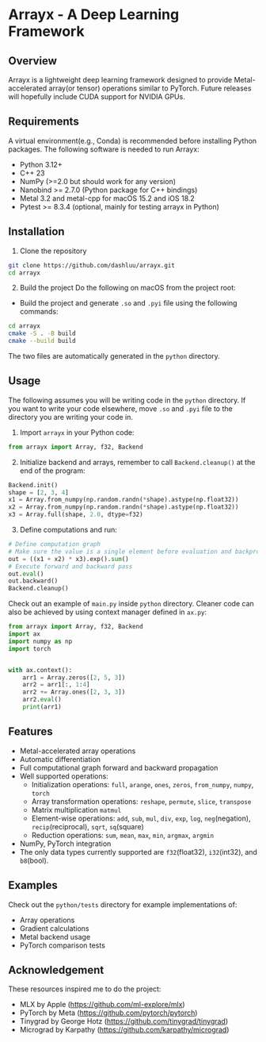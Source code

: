 # Arrayx - A Deep Learning Framework

## Overview
Arrayx is a lightweight deep learning framework designed to provide Metal-accelerated array(or tensor) operations similar to PyTorch. Future releases will hopefully include CUDA support for NVIDIA GPUs.

## Requirements
A virtual environment(e.g., Conda) is recommended before installing Python packages. The following software is needed to run Arrayx:
- Python 3.12+
- C++ 23
- NumPy (>=2.0 but should work for any version)
- Nanobind >= 2.7.0 (Python package for C++ bindings)
- Metal 3.2 and metal-cpp for macOS 15.2 and iOS 18.2
- Pytest >= 8.3.4 (optional, mainly for testing arrayx in Python)

## Installation
1. Clone the repository
```bash
git clone https://github.com/dashluu/arrayx.git
cd arrayx
```

2. Build the project
Do the following on macOS from the project root:
* Build the project and generate `.so` and `.pyi` file using the following commands:
```bash
cd arrayx
cmake -S . -B build
cmake --build build
```
The two files are automatically generated in the `python` directory.


## Usage
The following assumes you will be writing code in the `python` directory. If you want to write your code elsewhere, move `.so` and `.pyi` file to the directory you are writing your code in.

1. Import `arrayx` in your Python code:
```python
from arrayx import Array, f32, Backend
```

2. Initialize backend and arrays, remember to call `Backend.cleanup()` at the end of the program:
```python
Backend.init()
shape = [2, 3, 4]
x1 = Array.from_numpy(np.random.randn(*shape).astype(np.float32))
x2 = Array.from_numpy(np.random.randn(*shape).astype(np.float32))
x3 = Array.full(shape, 2.0, dtype=f32)
```

3. Define computations and run:
```python
# Define computation graph
# Make sure the value is a single element before evaluation and backpropagation
out = ((x1 + x2) * x3).exp().sum()
# Execute forward and backward pass
out.eval()
out.backward()
Backend.cleanup()
```

Check out an example of `main.py` inside `python` directory. Cleaner code can also be achieved by using context manager defined in `ax.py`:
```python
from arrayx import Array, f32, Backend
import ax
import numpy as np
import torch


with ax.context():
    arr1 = Array.zeros([2, 5, 3])
    arr2 = arr1[:, 1:4]
    arr2 += Array.ones([2, 3, 3])
    arr2.eval()
    print(arr1)
```

## Features
- Metal-accelerated array operations
- Automatic differentiation
- Full computational graph forward and backward propagation
- Well supported operations:
  - Initialization operations: `full`, `arange`, `ones`, `zeros`, `from_numpy`, `numpy`, `torch`
  - Array transformation operations: `reshape`, `permute`, `slice`, `transpose`
  - Matrix multiplication `matmul`
  - Element-wise operations: `add`, `sub`, `mul`, `div`, `exp`, `log`, `neg`(negation), `recip`(reciprocal), `sqrt`, `sq`(square)
  - Reduction operations: `sum`, `mean`, `max`, `min`, `argmax`, `argmin`
- NumPy, PyTorch integration
- The only data types currently supported are `f32`(float32), `i32`(int32), and `b8`(bool).

## Examples
Check out the `python/tests` directory for example implementations of:
- Array operations
- Gradient calculations
- Metal backend usage
- PyTorch comparison tests

## Acknowledgement
These resources inspired me to do the project:
- MLX by Apple (https://github.com/ml-explore/mlx)
- PyTorch by Meta (https://github.com/pytorch/pytorch)
- Tinygrad by George Hotz (https://github.com/tinygrad/tinygrad)
- Micrograd by Karpathy (https://github.com/karpathy/micrograd)
